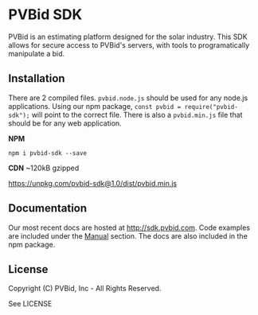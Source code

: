 # PVBid SDK

PVBid is an estimating platform designed for the solar industry. This SDK allows for secure access to PVBid's servers, with tools to programatically manipulate a bid. 


## Installation
There are 2 compiled files. `pvbid.node.js` should be used for any node.js applications. Using our npm package, `const pvbid = require("pvbid-sdk");` will point to the correct file.  There is also a `pvbid.min.js` file that should be for any web application.

**NPM**
```
npm i pvbid-sdk --save
```

**CDN**
~120kB gzipped

https://unpkg.com/pvbid-sdk@1.0/dist/pvbid.min.js

## Documentation
Our most recent docs are hosted at http://sdk.pvbid.com. Code examples are included under the [Manual](http://sdk.pvbid.com/manual) section. The docs are also included in the npm package.  

## License
Copyright (C) PVBid, Inc - All Rights Reserved.

See LICENSE

